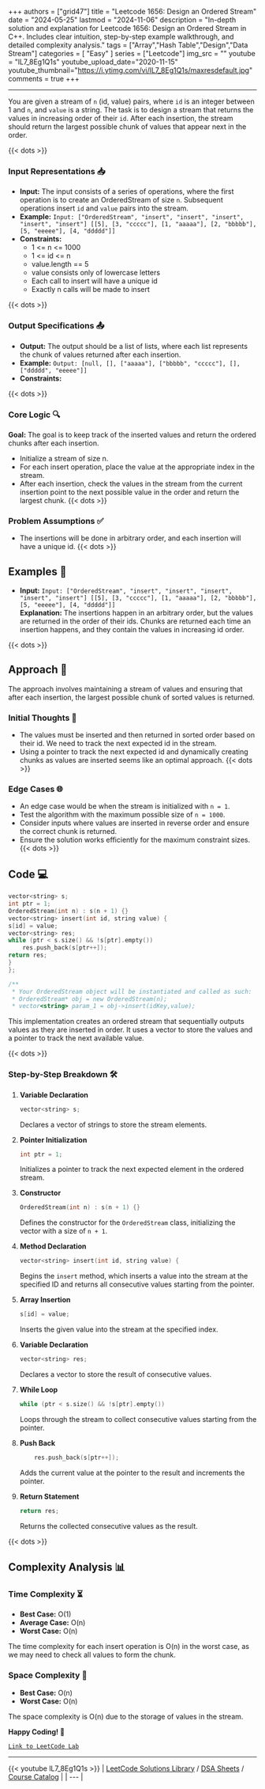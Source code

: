 
+++
authors = ["grid47"]
title = "Leetcode 1656: Design an Ordered Stream"
date = "2024-05-25"
lastmod = "2024-11-06"
description = "In-depth solution and explanation for Leetcode 1656: Design an Ordered Stream in C++. Includes clear intuition, step-by-step example walkthrough, and detailed complexity analysis."
tags = ["Array","Hash Table","Design","Data Stream"]
categories = [
    "Easy"
]
series = ["Leetcode"]
img_src = ""
youtube = "lL7_8Eg1Q1s"
youtube_upload_date="2020-11-15"
youtube_thumbnail="https://i.ytimg.com/vi/lL7_8Eg1Q1s/maxresdefault.jpg"
comments = true
+++



---
You are given a stream of `n` (id, value) pairs, where `id` is an integer between 1 and `n`, and `value` is a string. The task is to design a stream that returns the values in increasing order of their `id`. After each insertion, the stream should return the largest possible chunk of values that appear next in the order.
<!--more-->
{{< dots >}}
### Input Representations 📥
- **Input:** The input consists of a series of operations, where the first operation is to create an OrderedStream of size `n`. Subsequent operations insert `id` and `value` pairs into the stream.
- **Example:** `Input: ["OrderedStream", "insert", "insert", "insert", "insert", "insert"] [[5], [3, "ccccc"], [1, "aaaaa"], [2, "bbbbb"], [5, "eeeee"], [4, "ddddd"]]`
- **Constraints:**
	- 1 <= n <= 1000
	- 1 <= id <= n
	- value.length == 5
	- value consists only of lowercase letters
	- Each call to insert will have a unique id
	- Exactly n calls will be made to insert

{{< dots >}}
### Output Specifications 📤
- **Output:** The output should be a list of lists, where each list represents the chunk of values returned after each insertion.
- **Example:** `Output: [null, [], ["aaaaa"], ["bbbbb", "ccccc"], [], ["ddddd", "eeeee"]]`
- **Constraints:**

{{< dots >}}
### Core Logic 🔍
**Goal:** The goal is to keep track of the inserted values and return the ordered chunks after each insertion.

- Initialize a stream of size n.
- For each insert operation, place the value at the appropriate index in the stream.
- After each insertion, check the values in the stream from the current insertion point to the next possible value in the order and return the largest chunk.
{{< dots >}}
### Problem Assumptions ✅
- The insertions will be done in arbitrary order, and each insertion will have a unique id.
{{< dots >}}
## Examples 🧩
- **Input:** `Input: ["OrderedStream", "insert", "insert", "insert", "insert", "insert"] [[5], [3, "ccccc"], [1, "aaaaa"], [2, "bbbbb"], [5, "eeeee"], [4, "ddddd"]]`  \
  **Explanation:** The insertions happen in an arbitrary order, but the values are returned in the order of their ids. Chunks are returned each time an insertion happens, and they contain the values in increasing id order.

{{< dots >}}
## Approach 🚀
The approach involves maintaining a stream of values and ensuring that after each insertion, the largest possible chunk of sorted values is returned.

### Initial Thoughts 💭
- The values must be inserted and then returned in sorted order based on their id. We need to track the next expected id in the stream.
- Using a pointer to track the next expected id and dynamically creating chunks as values are inserted seems like an optimal approach.
{{< dots >}}
### Edge Cases 🌐
- An edge case would be when the stream is initialized with `n = 1`.
- Test the algorithm with the maximum possible size of `n = 1000`.
- Consider inputs where values are inserted in reverse order and ensure the correct chunk is returned.
- Ensure the solution works efficiently for the maximum constraint sizes.
{{< dots >}}
## Code 💻
```cpp
vector<string> s;
int ptr = 1;
OrderedStream(int n) : s(n + 1) {}
vector<string> insert(int id, string value) {
s[id] = value;
vector<string> res;
while (ptr < s.size() && !s[ptr].empty())
    res.push_back(s[ptr++]);
return res;
}
};

/**
 * Your OrderedStream object will be instantiated and called as such:
 * OrderedStream* obj = new OrderedStream(n);
 * vector<string> param_1 = obj->insert(idKey,value);
```

This implementation creates an ordered stream that sequentially outputs values as they are inserted in order. It uses a vector to store the values and a pointer to track the next available value.

{{< dots >}}
### Step-by-Step Breakdown 🛠️
1. **Variable Declaration**
	```cpp
	vector<string> s;
	```
	Declares a vector of strings to store the stream elements.

2. **Pointer Initialization**
	```cpp
	int ptr = 1;
	```
	Initializes a pointer to track the next expected element in the ordered stream.

3. **Constructor**
	```cpp
	OrderedStream(int n) : s(n + 1) {}
	```
	Defines the constructor for the `OrderedStream` class, initializing the vector with a size of `n + 1`.

4. **Method Declaration**
	```cpp
	vector<string> insert(int id, string value) {
	```
	Begins the `insert` method, which inserts a value into the stream at the specified ID and returns all consecutive values starting from the pointer.

5. **Array Insertion**
	```cpp
	s[id] = value;
	```
	Inserts the given value into the stream at the specified index.

6. **Variable Declaration**
	```cpp
	vector<string> res;
	```
	Declares a vector to store the result of consecutive values.

7. **While Loop**
	```cpp
	while (ptr < s.size() && !s[ptr].empty())
	```
	Loops through the stream to collect consecutive values starting from the pointer.

8. **Push Back**
	```cpp
	    res.push_back(s[ptr++]);
	```
	Adds the current value at the pointer to the result and increments the pointer.

9. **Return Statement**
	```cpp
	return res;
	```
	Returns the collected consecutive values as the result.

{{< dots >}}
## Complexity Analysis 📊
### Time Complexity ⏳
- **Best Case:** O(1)
- **Average Case:** O(n)
- **Worst Case:** O(n)

The time complexity for each insert operation is O(n) in the worst case, as we may need to check all values to form the chunk.

### Space Complexity 💾
- **Best Case:** O(n)
- **Worst Case:** O(n)

The space complexity is O(n) due to the storage of values in the stream.

**Happy Coding! 🎉**


[`Link to LeetCode Lab`](https://leetcode.com/problems/design-an-ordered-stream/description/)

---
{{< youtube lL7_8Eg1Q1s >}}
| [LeetCode Solutions Library](https://grid47.xyz/leetcode/) / [DSA Sheets](https://grid47.xyz/sheets/) / [Course Catalog](https://grid47.xyz/courses/) |
| --- |
